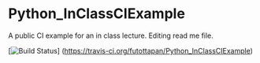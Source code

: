 Python_InClassCIExample
=======================

A public CI example for an in class lecture.
Editing read me file.

[![Build 
Status](https://travis-ci.org/futottapan/Python_InClassCIExample.svg)] 
(https://travis-ci.org/futottapan/Python_InClassCIExample)

